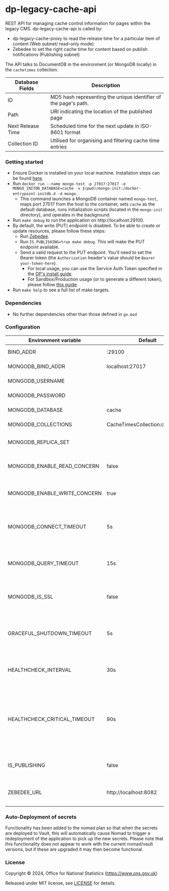 # dp-legacy-cache-api

REST API for managing cache control information for pages within the legacy CMS. dp-legacy-cache-api is called by:
- dp-legacy-cache-proxy to read the release time for a particular item of content (Web subnet/ read-only mode)
- Zebedee to set the right cache time for content based on publish notifications (Publishing subnet)

The API talks to DocumentDB in the environment (or MongoDB locally) in the `cachetimes` collection.

| Database Fields   | Description                                                     |
|-------------------|-----------------------------------------------------------------|
| ID                | MD5 hash representing the unique identifier of the page's path. |
| Path              | URI indicating the location of the published page               |
| Next Release Time | Scheduled time for the next update in ISO-8601 format           |
| Collection ID     | Utilised for organising and filtering cache time entries        |        


### Getting started

- Ensure Docker is installed on your local machine. Installation steps can be found [here](https://docs.docker.com/desktop/install/mac-install/).
- Run `docker run --name mongo-test -p 27017:27017 -e MONGO_INITDB_DATABASE=cache -v $(pwd)/mongo-init:/docker-entrypoint-initdb.d -d mongo`.
  - This command launches a MongoDB container named `mongo-test`, maps port 27017 from the host to the container, sets `cache` as the default database, runs initialization scripts (located in the `mongo-init` directory), and operates in the background.
- Run `make debug` to run the application on http://localhost:29100.
- By default, the write (PUT) endpoint is disabled. To be able to create or update resources, please follow these steps:
  - Run [Zebedee](https://github.com/ONSdigital/zebedee).
  - Run `IS_PUBLISHING=true make debug`. This will make the PUT endpoint available.
  - Send a valid request to the PUT endpoint. You'll need to set the Bearer token (the `Authorization` header's value should be `Bearer your-token-here`).
    - For local usage, you can use the Service Auth Token specified in the [DP's install guide](https://github.com/ONSdigital/dp/blob/a9ceaa3fb500e5e2850c8b4853bebf922640083b/guides/INSTALLING.md#environment-variables).
    - For Sandbox/Production usage (or to generate a different token), please follow [this guide](https://github.com/ONSdigital/zebedee#service-authentication-with-zebedee).
- Run `make help` to see a full list of make targets.

### Dependencies

- No further dependencies other than those defined in `go.mod`

### Configuration

| Environment variable         | Default                         | Description                                                                                                        |
|------------------------------|---------------------------------|--------------------------------------------------------------------------------------------------------------------|
| BIND_ADDR                    | :29100                          | The host and port to bind to                                                                                       |
| MONGODB_BIND_ADDR            | localhost:27017                 | The MongoDB bind address                                                                                           |
| MONGODB_USERNAME             |                                 | The MongoDB Username                                                                                               |
| MONGODB_PASSWORD             |                                 | The MongoDB Password                                                                                               |
| MONGODB_DATABASE             | cache                           | The MongoDB database                                                                                               |
| MONGODB_COLLECTIONS          | CacheTimesCollection:cachetimes | The MongoDB collections                                                                                            |
| MONGODB_REPLICA_SET          |                                 | The name of the MongoDB replica set                                                                                |
| MONGODB_ENABLE_READ_CONCERN  | false                           | Switch to use (or not) majority read concern                                                                       |
| MONGODB_ENABLE_WRITE_CONCERN | true                            | Switch to use (or not) majority write concern                                                                      |
| MONGODB_CONNECT_TIMEOUT      | 5s                              | The timeout when connecting to MongoDB (`time.Duration` format)                                                    |
| MONGODB_QUERY_TIMEOUT        | 15s                             | The timeout for querying MongoDB (`time.Duration` format)                                                          |
| MONGODB_IS_SSL               | false                           | Switch to use (or not) TLS when connecting to mongodb                                                              |
| GRACEFUL_SHUTDOWN_TIMEOUT    | 5s                              | The graceful shutdown timeout in seconds (`time.Duration` format)                                                  |
| HEALTHCHECK_INTERVAL         | 30s                             | Time between self-healthchecks (`time.Duration` format)                                                            |
| HEALTHCHECK_CRITICAL_TIMEOUT | 90s                             | Time to wait until an unhealthy dependent propagates its state to make this app unhealthy (`time.Duration` format) |
| IS_PUBLISHING                | false                           | Determines if the instance is in publishing or not                                                                 |
| ZEBEDEE_URL                  | http://localhost:8082           | Zebedee host address and port for authentication                                                                   |

### Auto-Deployment of secrets
Functionality has been added to the nomad plan so that when the secrets are deployed to Vault, this will automatically cause Nomad to trigger a redeployment of the application to pick up the new secrets. Please note that this functionality does not appear to work with the current nomad/vault versions, but if these are upgraded it may then become functional. 

### License

Copyright © 2024, Office for National Statistics (https://www.ons.gov.uk)

Released under MIT license, see [LICENSE](LICENSE.md) for details.
